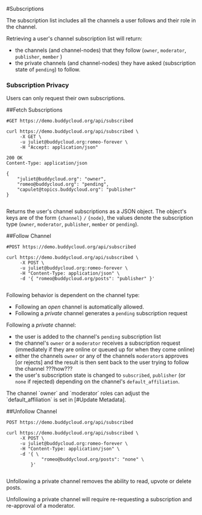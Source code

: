 #Subscriptions

The subscription list includes all the channels a user follows and their role in the channel. 

Retrieving a user's channel subscription list will return:

* the channels (and channel-nodes) that they follow (`owner`, `moderator`, `publisher`, `member` )
* the private channels (and channel-nodes) they have asked (subscription state of `pending`) to follow.

### Subscription Privacy

Users can only request their own subscriptions.

##Fetch Subscriptions

```shell
#GET https://demo.buddycloud.org/api/subscribed

curl https://demo.buddycloud.org/api/subscribed \
     -X GET \
     -u juliet@buddycloud.org:romeo-forever \
     -H "Accept: application/json"
```

```shell
200 OK
Content-Type: application/json

{
    "juliet@buddycloud.org": "owner",
    "romeo@buddycloud.org": "pending",
    "capulet@topics.buddycloud.org": "publisher"
}
```

```javascript

```

Returns the user's channel subscriptions as a JSON object. The object's keys are of the form `{channel}` `/` `{node}`, the values denote the subscription type (`owner`, `moderator`, `publisher`, `member` or `pending`).

##Follow Channel

```shell
#POST https://demo.buddycloud.org/api/subscribed

curl https://demo.buddycloud.org/api/subscribed \
     -X POST \
     -u juliet@buddycloud.org:romeo-forever \
     -H "Content-Type: application/json" \
     -d '{ "romeo@buddycloud.org/posts": "publisher" }'
```

```javascript

```
Following behavior is dependent on the channel type:

* Following an _open_ channel is automatically allowed.
* Following a _private_ channel generates a `pending` subscription request

Following a _private_ channel:

* the user is added to the channel's `pending` subscription list
* the channel's `owner` or a `moderator` receives a subscription request (immediately if they are online or queued up for when they come online)
* either the channels `owner` or any of the channels `moderator`s approves [or rejects] and the result is then sent back to the user trying to follow the channel ???how???
* the user's subscription state is changed to `subscribed`, `publisher` (or `none` if rejected) depending on the channel's `default_affiliation`. 

<aside>The channel `owner` and `moderator` roles can adjust the `default_affiliation` is set in [#Update Metadata].</aside>


##Unfollow Channel

```shell
POST https://demo.buddycloud.org/api/subscribed

curl https://demo.buddycloud.org/api/subscribed \
     -X POST \
     -u juliet@buddycloud.org:romeo-forever \
     -H "Content-Type: application/json" \
     -d '{ \
             "romeo@buddycloud.org/posts": "none" \
         }'
```

```javascript

```

Unfollowing a private channel removes the ability to read, upvote or delete posts. 

Unfollowing a private channel will require re-requesting a subscription and re-approval of a moderator. 
